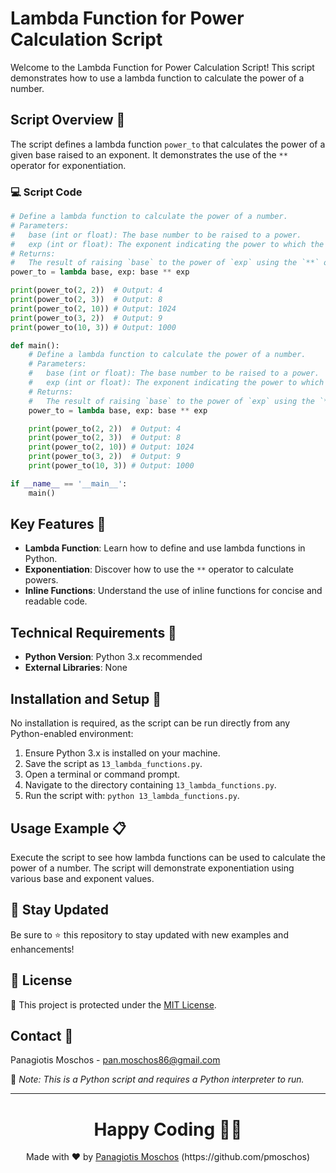 # Lambda Function for Power Calculation Script

Welcome to the Lambda Function for Power Calculation Script! This script demonstrates how to use a lambda function to calculate the power of a number.

## Script Overview 📘

The script defines a lambda function `power_to` that calculates the power of a given base raised to an exponent. It demonstrates the use of the `**` operator for exponentiation.

### :computer: Script Code

```python
# Define a lambda function to calculate the power of a number.
# Parameters:
#   base (int or float): The base number to be raised to a power.
#   exp (int or float): The exponent indicating the power to which the base is raised.
# Returns:
#   The result of raising `base` to the power of `exp` using the `**` operator.
power_to = lambda base, exp: base ** exp

print(power_to(2, 2))  # Output: 4
print(power_to(2, 3))  # Output: 8
print(power_to(2, 10)) # Output: 1024
print(power_to(3, 2))  # Output: 9
print(power_to(10, 3)) # Output: 1000

def main():
    # Define a lambda function to calculate the power of a number.
    # Parameters:
    #   base (int or float): The base number to be raised to a power.
    #   exp (int or float): The exponent indicating the power to which the base is raised.
    # Returns:
    #   The result of raising `base` to the power of `exp` using the `**` operator.
    power_to = lambda base, exp: base ** exp

    print(power_to(2, 2))  # Output: 4
    print(power_to(2, 3))  # Output: 8
    print(power_to(2, 10)) # Output: 1024
    print(power_to(3, 2))  # Output: 9
    print(power_to(10, 3)) # Output: 1000

if __name__ == '__main__':
    main()
```

## Key Features 🌟

- **Lambda Function**: Learn how to define and use lambda functions in Python.
- **Exponentiation**: Discover how to use the `**` operator to calculate powers.
- **Inline Functions**: Understand the use of inline functions for concise and readable code.

## Technical Requirements 🔧

- **Python Version**: Python 3.x recommended
- **External Libraries**: None

## Installation and Setup 🚀

No installation is required, as the script can be run directly from any Python-enabled environment:

1. Ensure Python 3.x is installed on your machine.
2. Save the script as `13_lambda_functions.py`.
3. Open a terminal or command prompt.
4. Navigate to the directory containing `13_lambda_functions.py`.
5. Run the script with: `python 13_lambda_functions.py`.

## Usage Example 📋

Execute the script to see how lambda functions can be used to calculate the power of a number. The script will demonstrate exponentiation using various base and exponent values.

## 📢 Stay Updated

Be sure to ⭐ this repository to stay updated with new examples and enhancements!

## 📄 License
🔐 This project is protected under the [MIT License](https://mit-license.org/).


## Contact 📧
Panagiotis Moschos - pan.moschos86@gmail.com

🔗 *Note: This is a Python script and requires a Python interpreter to run.*

---
<h1 align=center>Happy Coding 👨‍💻 </h1>

<p align="center">
  Made with ❤️ by 
  <a href="https://www.linkedin.com/in/panagiotis-moschos" target="_blank">
  Panagiotis Moschos</a> (https://github.com/pmoschos)
</p>
